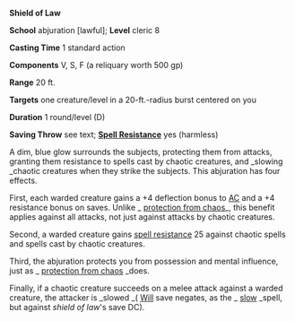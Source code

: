  **Shield of Law**

**School** abjuration [lawful]; **Level** cleric 8

**Casting Time** 1 standard action

**Components** V, S, F (a reliquary worth 500 gp)

**Range** 20 ft.

**Targets** one creature/level in a 20-ft.-radius burst centered on you

**Duration** 1 round/level (D)

**Saving Throw** see text; **[Spell Resistance](../glossary.md#_spell-resistance)** yes (harmless)

A dim, blue glow surrounds the subjects, protecting them from attacks, granting them resistance to spells cast by chaotic creatures, and _slowing _chaotic creatures when they strike the subjects. This abjuration has four effects.

First, each warded creature gains a +4 deflection bonus to [AC](../combat.md#_armor-class) and a +4 resistance bonus on saves. Unlike _ [protection from chaos](protectionFromChaos.md#_protection-from-chaos)_, this benefit applies against all attacks, not just against attacks by chaotic creatures.

Second, a warded creature gains [spell resistance](../glossary.md#_spell-resistance) 25 against chaotic spells and spells cast by chaotic creatures.

Third, the abjuration protects you from possession and mental influence, just as _ [protection from chaos](protectionFromChaos.md#_protection-from-chaos) _does.

Finally, if a chaotic creature succeeds on a melee attack against a warded creature, the attacker is _slowed _( [Will](../combat.md#_will) save negates, as the _ [slow](slow.md#_slow) _spell, but against _shield of law_'s save DC).

